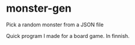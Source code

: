 # monster-gen
Pick a random monster from a JSON file

Quick program I made for a board game. In finnish.
